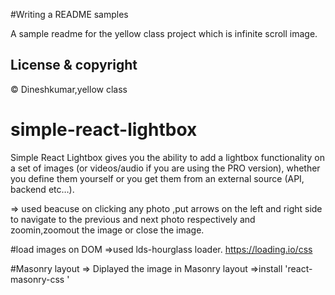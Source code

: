 #Writing a README samples

A sample readme for the yellow class project which is infinite scroll image.

## License & copyright

© Dineshkumar,yellow class

# simple-react-lightbox
Simple React Lightbox gives you the ability to add a lightbox functionality on a set of images (or videos/audio if you are using the PRO version), whether you define them yourself or you get them from an external source (API, backend etc…).

=> used beacuse on clicking any photo ,put arrows on the left and right side to navigate to the previous and next photo respectively and zoomin,zoomout the image or close the image.

#load images on DOM
=>used lds-hourglass loader.
https://loading.io/css

#Masonry layout
=> Diplayed the image in Masonry layout
=>install 'react-masonry-css '
